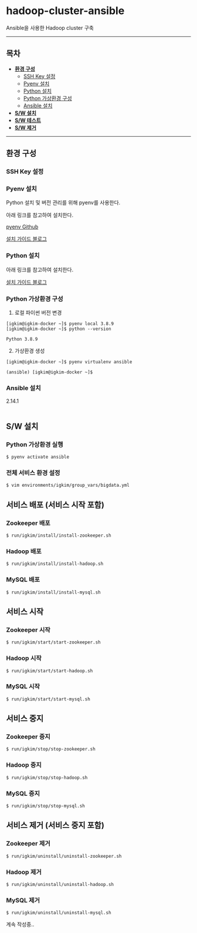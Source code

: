 # hadoop-cluster-ansible
Ansible을 사용한 Hadoop cluster 구축

---

## 목차

* **[환경 구성](#환경-구성)**
  * [SSH Key 설정](#ssh-key-설정)
  * [Pyenv 설치](#pyenv-설치)
  * [Python 설치](#python-설치)
  * [Python 가상환경 구성](#python-가상환경-구성)
  * [Ansible 설치](#ansible-설치)
* **[S/W 설치]()**
* **[S/W 테스트]()**
* **[S/W 제거]()**

---

## 환경 구성

### SSH Key 설정


### Pyenv 설치

Python 설치 및 버전 관리를 위해 pyenv를 사용한다.

아래 링크를 참고하여 설치한다.

[pyenv Github](https://github.com/pyenv/pyenv-installer)

[설치 가이드 블로그](https://igkim89.github.io/tech/python/2022/08/02/pyenv-offline-install/)

### Python 설치

아래 링크를 참고하여 설치한다.

[설치 가이드 블로그](https://igkim89.github.io/tech/python/2022/08/02/pyenv-offline-install/)

### Python 가상환경 구성

1. 로컬 파이썬 버전 변경

```shell script
[igkim@igkim-docker ~]$ pyenv local 3.8.9
[igkim@igkim-docker ~]$ python --version

Python 3.8.9
```

2. 가상환경 생성

```
[igkim@igkim-docker ~]$ pyenv virtualenv ansible

(ansible) [igkim@igkim-docker ~]$ 
```

### Ansible 설치

2.14.1

```

```

## S/W 설치

### Python 가상환경 실행
```
$ pyenv activate ansible
```

### 전체 서비스 환경 설정
```
$ vim environments/igkim/group_vars/bigdata.yml
```

## 서비스 배포 (서비스 시작 포함)

### Zookeeper 배포
```
$ run/igkim/install/install-zookeeper.sh
```

### Hadoop 배포
```
$ run/igkim/install/install-hadoop.sh
```

### MySQL 배포
```
$ run/igkim/install/install-mysql.sh
```

## 서비스 시작

### Zookeeper 시작
```
$ run/igkim/start/start-zookeeper.sh
```

### Hadoop 시작
```
$ run/igkim/start/start-hadoop.sh
```

### MySQL 시작
```
$ run/igkim/start/start-mysql.sh
```

## 서비스 중지

### Zookeeper 중지
```
$ run/igkim/stop/stop-zookeeper.sh
```

### Hadoop 중지
```
$ run/igkim/stop/stop-hadoop.sh
```

### MySQL 중지
```
$ run/igkim/stop/stop-mysql.sh
```

## 서비스 제거 (서비스 중지 포함)

### Zookeeper 제거
```
$ run/igkim/uninstall/uninstall-zookeeper.sh
```

### Hadoop 제거
```
$ run/igkim/uninstall/uninstall-hadoop.sh
```

### MySQL 제거
```
$ run/igkim/uninstall/uninstall-mysql.sh
```

계속 작성중..
